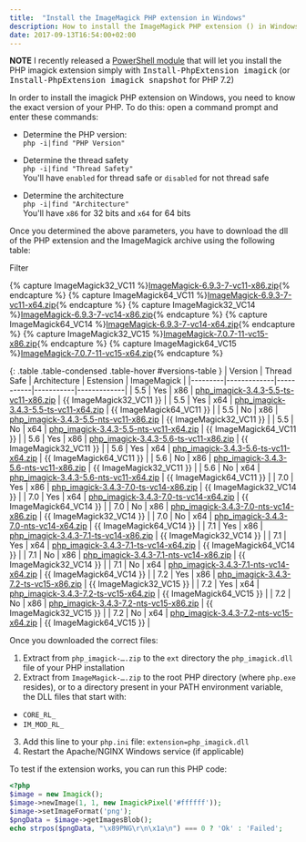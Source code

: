 ```yaml
---
title:  "Install the ImageMagick PHP extension in Windows"
description: How to install the ImageMagick PHP extension () in Windows.
date: 2017-09-13T16:54:00+02:00
---
```


<div class="alert alert-info" role="alert">
    <strong>NOTE</strong> I recently released a <a href="https://github.com/mlocati/powershell-phpmanager">PowerShell module</a> that will let you install the PHP imagick extension simply with <span style="font-family:monospace;white-space:nowrap">Install-PhpExtension imagick</span> (or <span style="font-family:monospace;white-space:nowrap">Install-PhpExtension imagick snapshot</span> for PHP 7.2)
</div>

In order to install the imagick PHP extension on Windows, you need to know the exact version of your PHP.
To do this: open a command prompt and enter these commands:

- Determine the PHP version:  
  `php -i|find "PHP Version"`  
  
- Determine the thread safety  
  `php -i|find "Thread Safety"`  
  You'll have `enabled` for thread safe or `disabled` for not thread safe  
  
- Determine the architecture  
  `php -i|find "Architecture"`  
  You'll have `x86` for 32 bits and `x64` for 64 bits  
  
Once you determined the above parameters, you have to download the dll of the PHP extension and the ImageMagick archive using the following table:

<div class="text-center">
	<span class="badge">Filter</span>
	<div class="btn-group btn-group-xs versions-filter" data-field="version" title="PHP version"></div>
	<div class="btn-group btn-group-xs versions-filter" data-field="threadsafe" title="Thread safety"></div>
	<div class="btn-group btn-group-xs versions-filter" data-field="architecture" title="Architecture"></div>
</div>

{% capture ImageMagick32_VC11 %}[ImageMagick-6.9.3-7-vc11-x86.zip](http://windows.php.net/downloads/pecl/deps/ImageMagick-6.9.3-7-vc11-x86.zip){% endcapture %}
{% capture ImageMagick64_VC11 %}[ImageMagick-6.9.3-7-vc11-x64.zip](http://windows.php.net/downloads/pecl/deps/ImageMagick-6.9.3-7-vc11-x64.zip){% endcapture %}
{% capture ImageMagick32_VC14 %}[ImageMagick-6.9.3-7-vc14-x86.zip](http://windows.php.net/downloads/pecl/deps/ImageMagick-6.9.3-7-vc14-x86.zip){% endcapture %}
{% capture ImageMagick64_VC14 %}[ImageMagick-6.9.3-7-vc14-x64.zip](http://windows.php.net/downloads/pecl/deps/ImageMagick-6.9.3-7-vc14-x64.zip){% endcapture %}
{% capture ImageMagick32_VC15 %}[ImageMagick-7.0.7-11-vc15-x86.zip](http://windows.php.net/downloads/pecl/deps/ImageMagick-7.0.7-11-vc15-x86.zip){% endcapture %}
{% capture ImageMagick64_VC15 %}[ImageMagick-7.0.7-11-vc15-x64.zip](http://windows.php.net/downloads/pecl/deps/ImageMagick-7.0.7-11-vc15-x64.zip){% endcapture %}

{: .table .table-condensed .table-hover #versions-table }
| Version | Thread Safe | Architecture | Estension | ImageMagick |
|---------|-------------|-----------|-----------|-------------|
| 5.5 | Yes | x86 | [php_imagick-3.4.3-5.5-ts-vc11-x86.zip](http://windows.php.net/downloads/pecl/releases/imagick/3.4.3/php_imagick-3.4.3-5.5-ts-vc11-x86.zip) | {{ ImageMagick32_VC11 }} |
| 5.5 | Yes | x64 | [php_imagick-3.4.3-5.5-ts-vc11-x64.zip](http://windows.php.net/downloads/pecl/releases/imagick/3.4.3/php_imagick-3.4.3-5.5-ts-vc11-x64.zip) | {{ ImageMagick64_VC11 }} |
| 5.5 | No | x86 | [php_imagick-3.4.3-5.5-nts-vc11-x86.zip](http://windows.php.net/downloads/pecl/releases/imagick/3.4.3/php_imagick-3.4.3-5.5-nts-vc11-x86.zip) | {{ ImageMagick32_VC11 }} |
| 5.5 | No | x64 | [php_imagick-3.4.3-5.5-nts-vc11-x64.zip](http://windows.php.net/downloads/pecl/releases/imagick/3.4.3/php_imagick-3.4.3-5.5-nts-vc11-x64.zip) | {{ ImageMagick64_VC11 }} |
| 5.6 | Yes | x86 | [php_imagick-3.4.3-5.6-ts-vc11-x86.zip](http://windows.php.net/downloads/pecl/releases/imagick/3.4.3/php_imagick-3.4.3-5.6-ts-vc11-x86.zip) | {{ ImageMagick32_VC11 }} |
| 5.6 | Yes | x64 | [php_imagick-3.4.3-5.6-ts-vc11-x64.zip](http://windows.php.net/downloads/pecl/releases/imagick/3.4.3/php_imagick-3.4.3-5.6-ts-vc11-x64.zip) | {{ ImageMagick64_VC11 }} |
| 5.6 | No | x86 | [php_imagick-3.4.3-5.6-nts-vc11-x86.zip](http://windows.php.net/downloads/pecl/releases/imagick/3.4.3/php_imagick-3.4.3-5.6-nts-vc11-x86.zip) | {{ ImageMagick32_VC11 }} |
| 5.6 | No | x64 | [php_imagick-3.4.3-5.6-nts-vc11-x64.zip](http://windows.php.net/downloads/pecl/releases/imagick/3.4.3/php_imagick-3.4.3-5.6-nts-vc11-x64.zip) | {{ ImageMagick64_VC11 }} |
| 7.0 | Yes | x86 | [php_imagick-3.4.3-7.0-ts-vc14-x86.zip](http://windows.php.net/downloads/pecl/releases/imagick/3.4.3/php_imagick-3.4.3-7.0-ts-vc14-x86.zip) | {{ ImageMagick32_VC14 }} |
| 7.0 | Yes | x64 | [php_imagick-3.4.3-7.0-ts-vc14-x64.zip](http://windows.php.net/downloads/pecl/releases/imagick/3.4.3/php_imagick-3.4.3-7.0-ts-vc14-x64.zip) | {{ ImageMagick64_VC14 }} |
| 7.0 | No | x86 | [php_imagick-3.4.3-7.0-nts-vc14-x86.zip](http://windows.php.net/downloads/pecl/releases/imagick/3.4.3/php_imagick-3.4.3-7.0-nts-vc14-x86.zip) | {{ ImageMagick32_VC14 }} |
| 7.0 | No | x64 | [php_imagick-3.4.3-7.0-nts-vc14-x64.zip](http://windows.php.net/downloads/pecl/releases/imagick/3.4.3/php_imagick-3.4.3-7.0-nts-vc14-x64.zip) | {{ ImageMagick64_VC14 }} |
| 7.1 | Yes | x86 | [php_imagick-3.4.3-7.1-ts-vc14-x86.zip](http://windows.php.net/downloads/pecl/releases/imagick/3.4.3/php_imagick-3.4.3-7.1-ts-vc14-x86.zip) | {{ ImageMagick32_VC14 }} |
| 7.1 | Yes | x64 | [php_imagick-3.4.3-7.1-ts-vc14-x64.zip](http://windows.php.net/downloads/pecl/releases/imagick/3.4.3/php_imagick-3.4.3-7.1-ts-vc14-x64.zip) | {{ ImageMagick64_VC14 }} |
| 7.1 | No | x86 | [php_imagick-3.4.3-7.1-nts-vc14-x86.zip](http://windows.php.net/downloads/pecl/releases/imagick/3.4.3/php_imagick-3.4.3-7.1-nts-vc14-x86.zip) | {{ ImageMagick32_VC14 }} |
| 7.1 | No | x64 | [php_imagick-3.4.3-7.1-nts-vc14-x64.zip](http://windows.php.net/downloads/pecl/releases/imagick/3.4.3/php_imagick-3.4.3-7.1-nts-vc14-x64.zip) | {{ ImageMagick64_VC14 }} |
| 7.2 | Yes | x86 | [php_imagick-3.4.3-7.2-ts-vc15-x86.zip](http://windows.php.net/downloads/pecl/snaps/imagick/3.4.3/php_imagick-3.4.3-7.2-ts-vc15-x86.zip) | {{ ImageMagick32_VC15 }} |
| 7.2 | Yes | x64 | [php_imagick-3.4.3-7.2-ts-vc15-x64.zip](http://windows.php.net/downloads/pecl/snaps/imagick/3.4.3/php_imagick-3.4.3-7.2-ts-vc15-x64.zip) | {{ ImageMagick64_VC15 }} |
| 7.2 | No | x86 | [php_imagick-3.4.3-7.2-nts-vc15-x86.zip](http://windows.php.net/downloads/pecl/snaps/imagick/3.4.3/php_imagick-3.4.3-7.2-nts-vc15-x86.zip) | {{ ImageMagick32_VC15 }} |
| 7.2 | No | x64 | [php_imagick-3.4.3-7.2-nts-vc15-x64.zip](http://windows.php.net/downloads/pecl/snaps/imagick/3.4.3/php_imagick-3.4.3-7.2-nts-vc15-x64.zip) | {{ ImageMagick64_VC15 }} |

Once you downloaded the correct files:

1. Extract from `php_imagick-….zip` to the `ext` directory the `php_imagick.dll` file of your PHP installation
2. Extract from `ImageMagick-….zip` to the root PHP directory (where `php.exe` resides), or to a directory present in your PATH environment variable, the DLL files that start with:
  - `CORE_RL_`
  - `IM_MOD_RL_`
3. Add this line to your `php.ini` file: `extension=php_imagick.dll`
4. Restart the Apache/NGINX Windows service (if applicable)

To test if the extension works, you can run this PHP code:

```php
<?php
$image = new Imagick();
$image->newImage(1, 1, new ImagickPixel('#ffffff'));
$image->setImageFormat('png');
$pngData = $image->getImagesBlob();
echo strpos($pngData, "\x89PNG\r\n\x1a\n") === 0 ? 'Ok' : 'Failed'; 
```

<script>$(document).ready(function() {
'use strict';

var $rows = $('#versions-table>tbody>tr');

function textToID(text) {
	return text.replace(/[^\w\-]+/g, '_');
}
var Filter = (function() {
	var current = {};
	function filterRows() {
		$rows.each(function (rowIndex, row) {
			var $row = $(row),
				fieldValues = $row.data('fieldValues');
			$row.show();
			for (var field in current) {
				if (field in fieldValues && fieldValues[field] !== current[field]) {
					$row.hide();
					break;
				}
			}
		});
	}
	function toggle(field, value) {
		$('button.versions-filter-' + field)
			.removeClass('btn-success')
			.addClass('btn-default')
		if (field in current && current[field] === value) {
			delete current[field];
		} else {
			current[field] = value;
			$('button#' + textToID('versions-filter-' + field + '-' + value))
				.removeClass('btn-default')
				.addClass('btn-success')
			;
		}
		filterRows();
	}
	return {
		toggle: toggle
	};
})();
function getAvailableFields() {
	var COLINDEX = {
		VERSION: 0,
		THREADSAFE: 1,
		ARCHITECTURE: 2
	};
	var result = {
		version: [],
		threadsafe: [],
		architecture: []
	};
	$rows.each(function (rowIndex, row) {
		var $row = $(row),
		   $cells = $row.find('>td'),
		   version = $.trim($cells.eq(COLINDEX.VERSION).text()),
		   threadsafe = $.trim($cells.eq(COLINDEX.THREADSAFE).text()),
		   architecture = $.trim($cells.eq(COLINDEX.ARCHITECTURE).text());
		if (result.version.indexOf(version) < 0) {
			result.version.push(version);
		}
		if (result.threadsafe.indexOf(threadsafe) < 0) {
			result.threadsafe.push(threadsafe);
		}
		if (result.architecture.indexOf(architecture) < 0) {
			result.architecture.push(architecture);
		}
		$row.data('fieldValues', {
			version: version,
			threadsafe: threadsafe,
			architecture: architecture
		});
	});
	return result;
}

function showAvailableFields(available) {
	var TEXTMAP = {
		threadsafe: {
			Yes: 'thread-safe',
			No: 'not thread safe'
		}
	};
	$('.versions-filter').each(function (index, ul) {
		var $ul = $(this),
			field = $ul.data('field');
		$.each(available[field], function (index, value) {
			var shownValue = field in TEXTMAP && value in TEXTMAP[field] ? TEXTMAP[field][value] : value;
			$ul.append($('<button class="btn btn-default versions-filter-' + field + '" id="' + textToID('versions-filter-' + field + '-' + value) + '" />')
				.text(shownValue)
				.on('click', function (e) {
					e.preventDefault();
					Filter.toggle(field, value);
				})
			);
		});
	});
}

showAvailableFields(getAvailableFields());
	
});</script>